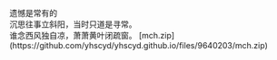 <html>
  <head>
    <meta charset="utf-8">
  </head>
  <body>
    <br>遗憾是常有的
    <br>沉思往事立斜阳，当时只道是寻常。<br>谁念西风独自凉，萧萧黄叶闭疏窗。
  </body>
  </html>
  [mch.zip](https://github.com/yhscyd/yhscyd.github.io/files/9640203/mch.zip)
